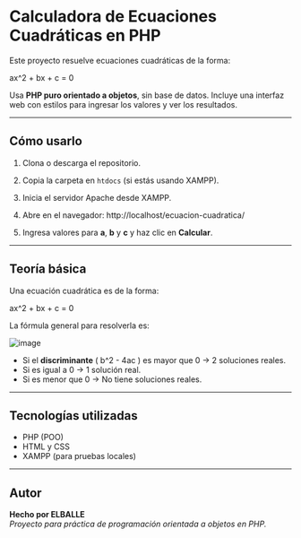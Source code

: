 #  Calculadora de Ecuaciones Cuadráticas en PHP

Este proyecto resuelve ecuaciones cuadráticas de la forma:


ax^2 + bx + c = 0


Usa **PHP puro orientado a objetos**, sin base de datos. Incluye una interfaz web con estilos para ingresar los valores y ver los resultados.

---

## Cómo usarlo

1. Clona o descarga el repositorio.
2. Copia la carpeta en `htdocs` (si estás usando XAMPP).
3. Inicia el servidor Apache desde XAMPP.
4. Abre en el navegador:
http://localhost/ecuacion-cuadratica/

5. Ingresa valores para **a**, **b** y **c** y haz clic en **Calcular**.

---

##  Teoría básica

Una ecuación cuadrática es de la forma:


ax^2 + bx + c = 0


La fórmula general para resolverla es:


![image](https://github.com/user-attachments/assets/563922bc-6837-44b1-9035-bdf612f2081e)



- Si el **discriminante** \( b^2 - 4ac \) es mayor que 0 → 2 soluciones reales.
- Si es igual a 0 → 1 solución real.
- Si es menor que 0 → No tiene soluciones reales.

---

##  Tecnologías utilizadas

- PHP (POO)
- HTML y CSS
- XAMPP (para pruebas locales)

---

## Autor

**Hecho por ELBALLE**  
_Proyecto para práctica de programación orientada a objetos en PHP._
